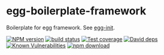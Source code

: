 # egg-boilerplate-framework

Boilerplate for egg framework. See [egg-init](https://github.com/eggjs/egg-init).

[![NPM version][npm-image]][npm-url]
[![build status][travis-image]][travis-url]
[![Test coverage][codecov-image]][codecov-url]
[![David deps][david-image]][david-url]
[![Known Vulnerabilities][snyk-image]][snyk-url]
[![npm download][download-image]][download-url]

[npm-image]: https://img.shields.io/npm/v/egg-boilerplate-framework.svg?style=flat-square
[npm-url]: https://npmjs.org/package/egg-boilerplate-framework
[travis-image]: https://img.shields.io/travis/eggjs/egg-boilerplate-framework.svg?style=flat-square
[travis-url]: https://travis-ci.org/eggjs/egg-boilerplate-framework
[codecov-image]: https://codecov.io/gh/eggjs/egg-boilerplate-framework/branch/master/graph/badge.svg
[codecov-url]: https://codecov.io/gh/eggjs/egg-boilerplate-framework
[david-image]: https://img.shields.io/david/eggjs/egg-boilerplate-framework.svg?style=flat-square
[david-url]: https://david-dm.org/eggjs/egg-boilerplate-framework
[snyk-image]: https://snyk.io/test/npm/egg-boilerplate-framework/badge.svg?style=flat-square
[snyk-url]: https://snyk.io/test/npm/egg-boilerplate-framework
[download-image]: https://img.shields.io/npm/dm/egg-boilerplate-framework.svg?style=flat-square
[download-url]: https://npmjs.org/package/egg-boilerplate-framework